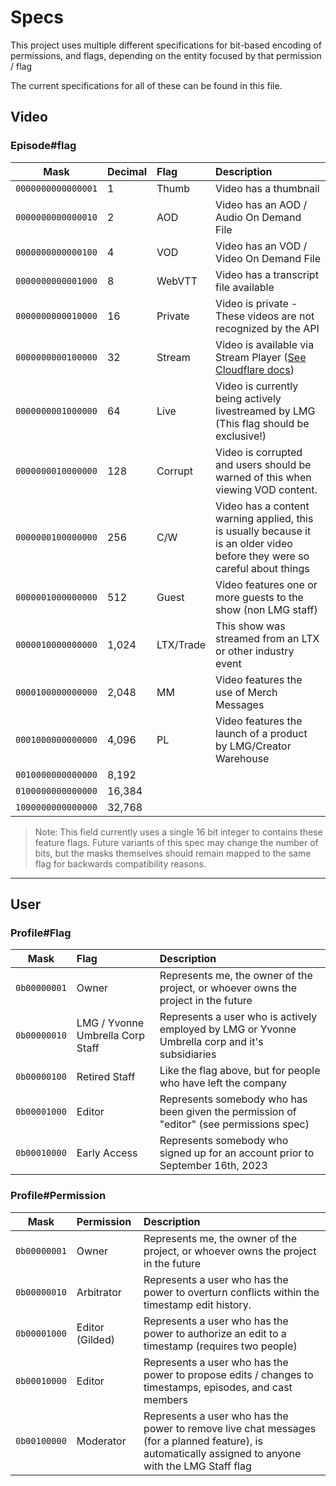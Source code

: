 # Specs

This project uses multiple different specifications for bit-based encoding of
permissions, and flags, depending on the entity focused by that permission /
flag

The current specifications for all of these can be found in this file.

## Video

### Episode#flag

|        Mask        | Decimal | Flag      | Description                                                                                                                |
| :----------------: | :------ | :-------- | :------------------------------------------------------------------------------------------------------------------------- |
| `0000000000000001` | 1       | Thumb     | Video has a thumbnail                                                                                                      |
| `0000000000000010` | 2       | AOD       | Video has an AOD / Audio On Demand File                                                                                    |
| `0000000000000100` | 4       | VOD       | Video has an VOD / Video On Demand File                                                                                    |
| `0000000000001000` | 8       | WebVTT    | Video has a transcript file available                                                                                      |
| `0000000000010000` | 16      | Private   | Video is private - These videos are not recognized by the API                                                              |
| `0000000000100000` | 32      | Stream    | Video is available via Stream Player ([See Cloudflare docs](https://developers.cloudflare.com/stream/))                    |
| `0000000001000000` | 64      | Live      | Video is currently being actively livestreamed by LMG (This flag should be exclusive!)                                     |
| `0000000010000000` | 128     | Corrupt   | Video is corrupted and users should be warned of this when viewing VOD content.                                            |
| `0000000100000000` | 256     | C/W       | Video has a content warning applied, this is usually because it is an older video before they were so careful about things |
| `0000001000000000` | 512     | Guest     | Video features one or more guests to the show (non LMG staff)                                                              |
| `0000010000000000` | 1,024   | LTX/Trade | This show was streamed from an LTX or other industry event                                                                 |
| `0000100000000000` | 2,048   | MM        | Video features the use of Merch Messages                                                                                   |
| `0001000000000000` | 4,096   | PL        | Video features the launch of a product by LMG/Creator Warehouse                                                             |
| `0010000000000000` | 8,192   |           |                                                                                                                            |
| `0100000000000000` | 16,384  |           |                                                                                                                            |
| `1000000000000000` | 32,768  |           |                                                                                                                            |

> Note: This field currently uses a single 16 bit integer to contains these
> feature flags. Future variants of this spec may change the number of bits, but
> the masks themselves should remain mapped to the same flag for backwards
> compatibility reasons.

---

## User

### Profile#Flag

|     Mask     | Flag                             | Description                                                                                     |
| :----------: | :------------------------------- | :---------------------------------------------------------------------------------------------- |
| `0b00000001` | Owner                            | Represents me, the owner of the project, or whoever owns the project in the future              |
| `0b00000010` | LMG / Yvonne Umbrella Corp Staff | Represents a user who is actively employed by LMG or Yvonne Umbrella corp and it's subsidiaries |
| `0b00000100` | Retired Staff                    | Like the flag above, but for people who have left the company                                   |
| `0b00001000` | Editor                           | Represents somebody who has been given the permission of "editor" (see permissions spec)        |
| `0b00010000` | Early Access                     | Represents somebody who signed up for an account prior to September 16th, 2023                  |

### Profile#Permission

|     Mask     | Permission      | Description                                                                                                                                           |
| :----------: | :-------------- | :---------------------------------------------------------------------------------------------------------------------------------------------------- |
| `0b00000001` | Owner           | Represents me, the owner of the project, or whoever owns the project in the future                                                                    |
| `0b00000010` | Arbitrator      | Represents a user who has the power to overturn conflicts within the timestamp edit history.                                                          |
| `0b00001000` | Editor (Gilded) | Represents a user who has the power to authorize an edit to a timestamp (requires two people)                                                         |
| `0b00010000` | Editor          | Represents a user who has the power to propose edits / changes to timestamps, episodes, and cast members                                              |
| `0b00100000` | Moderator       | Represents a user who has the power to remove live chat messages (for a planned feature), is automatically assigned to anyone with the LMG Staff flag |
